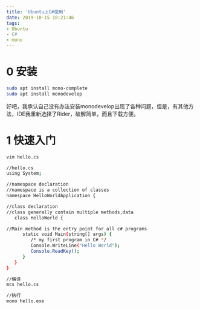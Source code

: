 ```yaml
---
title: 'Ubuntu上C#使用'
date: 2019-10-15 18:21:46
tags:
- Ubuntu
- C#
- mono
---
```


# 0 安装
```bash
sudo apt install mono-complete
sudo apt install monodevelop
```
好吧，我承认自己没有办法安装monodevelop出现了各种问题，但是，有其他方法，IDE我重新选择了Rider，破解简单，而且下载方便。



# 1 快速入门
```bash
vim hello.cs

//hello.cs
using System;

//namespace declaration 
//namespace is a collection of classes
namespace HelloWorldApplication {

//class declaration
//class generally contain multiple methods,data
   class HelloWorld {

//Main method is the entry point for all c# programs
      static void Main(string[] args) {
         /* my first program in C# */
         Console.WriteLine("Hello World");
         Console.ReadKey();
      }
   }
}

//编译
mcs hello.cs

//执行
mono hello.exe
```
